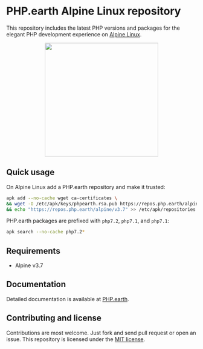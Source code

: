 # PHP.earth Alpine Linux repository

This repository includes the latest PHP versions and packages for the elegant PHP
development experience on [Alpine Linux](https://alpinelinux.org/).

<div align="center">
  <img src="https://cdn.rawgit.com/phpearth/logo/master/svg/indigo.svg" width="300">
</div>

## Quick usage

On Alpine Linux add a PHP.earth repository and make it trusted:

```bash
apk add --no-cache wget ca-certificates \
&& wget -O /etc/apk/keys/phpearth.rsa.pub https://repos.php.earth/alpine/phpearth.rsa.pub \
&& echo "https://repos.php.earth/alpine/v3.7" >> /etc/apk/repositories
```

PHP.earth packages are prefixed with `php7.2`, `php7.1`, and `php7.1`:

```bash
apk search --no-cache php7.2*
```

## Requirements

* Alpine v3.7

## Documentation

Detailed documentation is available at [PHP.earth](https://php.earth/docs/linux/alpine).

## Contributing and license

Contributions are most welcome. Just fork and send pull request or open an issue.
This repository is licensed under the
[MIT license](https://github.com/phpearth/alpine/blob/master/LICENSE).
